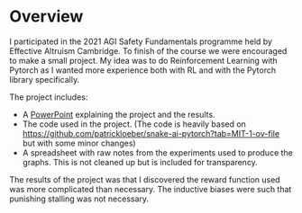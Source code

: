 # Overview
I participated in the 2021 AGI Safety Fundamentals programme held by Effective Altruism Cambridge.
To finish of the course we were encouraged to make a small project.
My idea was to do Reinforcement Learning with Pytorch as I wanted more experience both with RL and with the Pytorch library specifically.

The project includes:
- A [PowerPoint](https://docs.google.com/presentation/d/1666xO5OH-PjDDcnBlRzReApVJi4zv7qaV6P5rgstjqY/edit?usp=sharing) explaining the project and the results.
- The code used in the project. (The code is heavily based on https://github.com/patrickloeber/snake-ai-pytorch?tab=MIT-1-ov-file but with some minor changes)
- A spreadsheet with raw notes from the experiments used to produce the graphs. This is not cleaned up but is included for transparency.

The results of the project was that I discovered the reward function used was more complicated than necessary.
The inductive biases were such that punishing stalling was not necessary.



